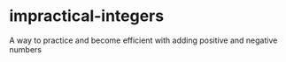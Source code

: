 # impractical-integers
A way to practice and become efficient with adding positive and negative numbers
